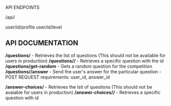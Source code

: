 
API ENDPOINTS

/api/

user/id/profile
user/id/level

## API DOCUMENTATION

**/questions/** - Retrieves the list of questions (This should not be available for users in production)
**/questions/<id>/** - Retrieves a specific question with the id
**/questions/get-random** - Gets a random question for the competition
**/questions/<id>/answer** - Send the user's answer for the particular question
    - POST REQUEST requirements: user_id, answer_id 

**/answer-choices/** - Retrieves the lsit of quesitons (This should not be avaiable for users in production)
**/answer-choices/<id>/** - Retrieves a specific question with id